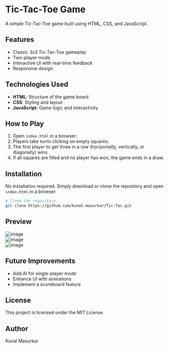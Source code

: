 # Tic-Tac-Toe Game

A simple Tic-Tac-Toe game built using HTML, CSS, and JavaScript.

## Features
- Classic 3x3 Tic-Tac-Toe gameplay
- Two-player mode
- Interactive UI with real-time feedback
- Responsive design

## Technologies Used
- **HTML**: Structure of the game board
- **CSS**: Styling and layout
- **JavaScript**: Game logic and interactivity

## How to Play
1. Open `index.html` in a browser.
2. Players take turns clicking on empty squares.
3. The first player to get three in a row (horizontally, vertically, or diagonally) wins.
4. If all squares are filled and no player has won, the game ends in a draw.

## Installation
No installation required. Simply download or clone the repository and open `index.html` in a browser.

```sh
# Clone the repository
git clone https://github.com/kunal-masurkar/Tic-Tac.git
```

## Preview
![image](https://github.com/user-attachments/assets/85e3c70a-5be1-4fd0-82d1-2c716ae1977b)<br>
![image](https://github.com/user-attachments/assets/646f5a2b-348e-4671-a5be-89d5d57095d2)<br>
![image](https://github.com/user-attachments/assets/2fad35e8-80db-487d-9682-6295b10a5993)<br>



## Future Improvements
- Add AI for single-player mode
- Enhance UI with animations
- Implement a scoreboard feature

## License
This project is licensed under the MIT License.

## Author
Kunal Masurkar
